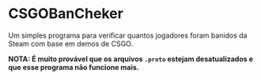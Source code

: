 ﻿# CSGOBanCheker

Um simples programa para verificar quantos jogadores foram banidos da Steam com base em demos de CSGO.


**NOTA: É muito provável que os arquivos `.proto` estejam desatualizados e que esse programa não funcione mais.**